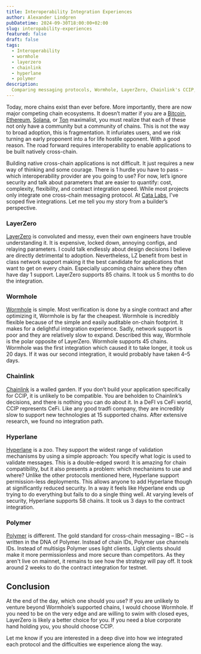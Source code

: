 ```yaml
---
title: Interoperability Integration Experiences
author: Alexander Lindgren
pubDatetime: 2024-09-30T18:00:00+02:00
slug: interopability-experiences
featured: false
draft: false
tags:
  - Interoperability
  - wormhole
  - layerzero
  - chainlink
  - hyperlane
  - polymer
description:
  Comparing messaging protocols, Wormhole, LayerZero, Chainlink's CCIP, Hyperlane, and Polymer from a builder's perspective
---
```

Today, more chains exist than ever before. More importantly, there are now major competing chain ecosystems. It doesn’t matter if you are a [Bitcoin](https://bitcoin.org/en/), [Ethereum](https://ethereum.org/), [Solana](https://solana.com), or [Ton](https://ton.org) maximalist, you must realize that each of these not only have a community but a community of chains. This is not the way to broad adoption, this is fragmentation. It infuriates users, and we risk turning an early proponent into a for life hostile opponent. With a good reason. The road forward requires interoperability to enable applications to be built natively cross-chain.

Building native cross-chain applications is not difficult. It just requires a new way of thinking and some courage. There is 1 hurdle you have to pass – which interoperability provider are you going to use? For now, let’s ignore security and talk about parameters that are easier to quantify: cost, complexity, flexibility, and contract integration speed. While most projects only integrate one cross-chain messaging protocol. At [Cata Labs](https://catalabs.org), I've scoped five integrations. Let me tell you my story from a builder’s perspective.

### LayerZero
[LayerZero](layerzero.network/) is convoluted and messy, even their own engineers have trouble understanding it. It is expensive, locked down, annoying configs, and relaying parameters. I could talk endlessly about design decisions I believe are directly detrimental to adoption. Nevertheless, LZ benefit from best in class network support making it the best candidate for applications that want to get on every chain. Especially upcoming chains where they often have day 1 support. LayerZero supports 85 chains. It took us 5 months to do the integration.

### Wormhole
[Wormhole](https://wormhole.com) is simple. Most verification is done by a single contract and after optimizing it, Wormhole is by far the cheapest. Wormhole is incredibly flexible because of the simple and easily auditable on-chain footprint. It makes for a delightful integration experience. Sadly, network support is poor and they are relatively slow to expand. Described this way, Wormhole is the polar opposite of LayerZero. Wormhole supports 45 chains. Wormhole was the first integration which caused it to take longer, it took us 20 days. If it was our second integration, it would probably have taken 4–5 days.

### Chainlink
[Chainlink](https://chain.link) is a walled garden. If you don’t build your application specifically for CCIP, it is unlikely to be compatible. You are beholden to Chainlink’s decisions, and there is nothing you can do about it. In a DeFI vs CeFi world, CCIP represents CeFi. Like any good tradfi company, they are incredibly slow to support new technologies at 15 supported chains. After extensive research, we found no integration path.

### Hyperlane
[Hyperlane](hyperlane.xyz) is a zoo. They support the widest range of validation mechanisms by using a simple approach: You specify what logic is used to validate messages. This is a double-edged sword: It is amazing for chain compatibility, but it also presents a problem: which mechanisms to use and where? Unlike the other protocols mentioned here, Hyperlane support permission-less deployments. This allows anyone to add Hyperlane though at significantly reduced security. In a way it feels like Hyperlane ends up trying to do everything but fails to do a single thing well. At varying levels of security, Hyperlane supports 58 chains. It took us 3 days to the contract integration.

### Polymer
[Polymer](https://www.polymerlabs.org) is different. The gold standard for cross-chain messaging – IBC – is written in the DNA of Polymer. Instead of chain IDs, Polymer use channels IDs. Instead of multisigs Polymer uses light clients. Light clients should make it more permissionless and more secure than competitors. As they aren't live on mainnet, it remains to see how the strategy will pay off. It took around 2 weeks to do the contract integration for testnet.

## Conclusion
At the end of the day, which one should you use? If you are unlikely to venture beyond Wormhole’s supported chains, I would choose Wormhole. If you need to be on the very edge and are willing to swim with closed eyes, LayerZero is likely a better choice for you. If you need a blue corporate hand holding you, you should choose CCIP.

Let me know if you are interested in a deep dive into how we integrated each protocol and the difficulties we experience along the way.
